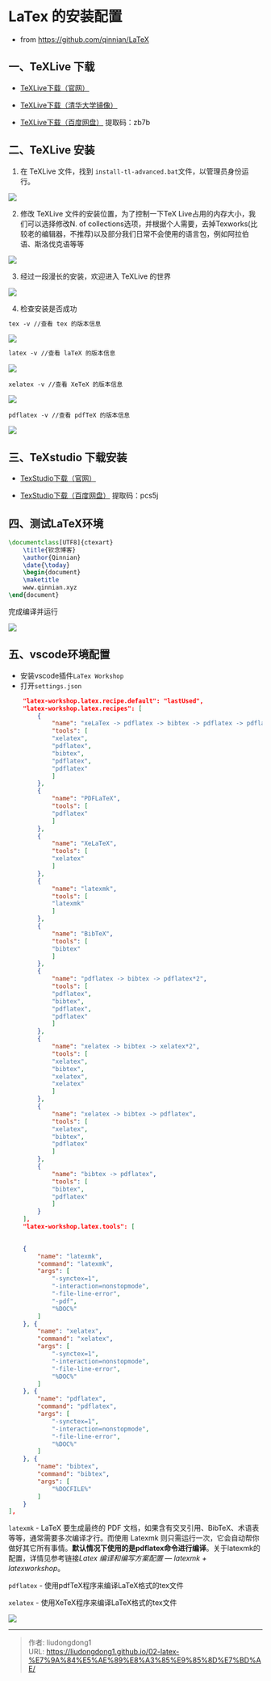 # LaTex 的安装配置


- from https://github.com/qinnian/LaTeX


## 一、TeXLive 下载 

- [TeXLive下载（官网）](http://www.tug.org/texlive/)
  
- [TeXLive下载（清华大学镜像）](https://mirrors.tuna.tsinghua.edu.cn/CTAN/systems/texlive/Images/)

- [TeXLive下载（百度网盘）](https://pan.baidu.com/s/1eGHrD4KiWE2u4Ihn2y0v4w) 提取码：zb7b 
## 二、TeXLive 安装 

1. 在 TeXLive 文件，找到 `install-tl-advanced.bat`文件，以管理员身份运行。

![](https://raw.githubusercontent.com/qinnian/FigureBed/master/20200213093619.png)

2. 修改 TeXLive 文件的安装位置，为了控制一下TeX Live占用的内存大小，我们可以选择修改N. of collections选项，并根据个人需要，去掉Texworks(比较老的编辑器，不推荐)以及部分我们日常不会使用的语言包，例如阿拉伯语、斯洛伐克语等等

![](https://raw.githubusercontent.com/qinnian/FigureBed/master/20200213094306.png)

3. 经过一段漫长的安装，欢迎进入 TeXLive 的世界

![](https://raw.githubusercontent.com/qinnian/FigureBed/master/20200213094506.png)

4. 检查安装是否成功
```latex
tex -v //查看 tex 的版本信息
```
![](https://raw.githubusercontent.com/qinnian/FigureBed/master/20200215092012.png)

```tex
latex -v //查看 laTeX 的版本信息
```
![](https://raw.githubusercontent.com/qinnian/FigureBed/master/20200215133653.png)

```
xelatex -v //查看 XeTeX 的版本信息
```

![](https://raw.githubusercontent.com/qinnian/FigureBed/master/20200215133831.png)

```
pdflatex -v //查看 pdfTeX 的版本信息
```
![](https://raw.githubusercontent.com/qinnian/FigureBed/master/20200216093131.png)

## 三、TeXstudio 下载安装 

- [TexStudio下载（官网）](https://texstudio.updatestar.com/zh-cn)
  
- [TexStudio下载（百度网盘）](https://pan.baidu.com/s/1YlqTPoR1YDviW8BxNCR5oA) 提取码：pcs5j

## 四、测试LaTeX环境

``` LaTex
\documentclass[UTF8]{ctexart}
    \title{钦念博客}
    \author{Qinnian}
    \date{\today}
    \begin{document}
    \maketitle
    www.qinnian.xyz
\end{document}
```
完成编译并运行

![](https://raw.githubusercontent.com/qinnian/FigureBed/master/20200213100024.png)

## 五、vscode环境配置

- 安装vscode插件`LaTex Workshop`
- 打开`settings.json`

```json
    "latex-workshop.latex.recipe.default": "lastUsed",
    "latex-workshop.latex.recipes": [
        {
            "name": "xeLaTex -> pdflatex -> bibtex -> pdflatex -> pdflatex",
            "tools": [
            "xelatex",
            "pdflatex",
            "bibtex",
            "pdflatex",
            "pdflatex"
            ]
        },
        {
            "name": "PDFLaTeX",
            "tools": [
            "pdflatex"
            ]
        },
        {
            "name": "XeLaTeX",
            "tools": [
            "xelatex"
            ]
        },
        {
            "name": "latexmk",
            "tools": [
            "latexmk"
            ]
        },
        {
            "name": "BibTeX",
            "tools": [
            "bibtex"
            ]
        },
        {
            "name": "pdflatex -> bibtex -> pdflatex*2",
            "tools": [
            "pdflatex",
            "bibtex",
            "pdflatex",
            "pdflatex"
            ]
        },
        {
            "name": "xelatex -> bibtex -> xelatex*2",
            "tools": [
            "xelatex",
            "bibtex",
            "xelatex",
            "xelatex"
            ]
        },
        {
            "name": "xelatex -> bibtex -> pdflatex",
            "tools": [
            "xelatex",
            "bibtex",
            "pdflatex"
            ]
        },
        {
            "name": "bibtex -> pdflatex",
            "tools": [
            "bibtex",
            "pdflatex"
            ]
        }
    ],
    "latex-workshop.latex.tools": [

    
    {
        "name": "latexmk",
        "command": "latexmk",
        "args": [
            "-synctex=1",
            "-interaction=nonstopmode",
            "-file-line-error",
            "-pdf",
            "%DOC%"
        ]
    }, {
        "name": "xelatex",
        "command": "xelatex",
        "args": [
            "-synctex=1",
            "-interaction=nonstopmode",
            "-file-line-error",
            "%DOC%"
        ]
    }, {
        "name": "pdflatex",
        "command": "pdflatex",
        "args": [
            "-synctex=1",
            "-interaction=nonstopmode",
            "-file-line-error",
            "%DOC%"
        ]
    }, {
        "name": "bibtex",
        "command": "bibtex",
        "args": [
            "%DOCFILE%"
        ]
    }
],
```

`latexmk` - LaTeX 要生成最终的 PDF 文档，如果含有交叉引用、BibTeX、术语表等等，通常需要多次编译才行。而使用 Latexmk 则只需运行一次，它会自动帮你做好其它所有事情。**默认情况下使用的是pdflatex命令进行编译**。关于latexmk的配置，详情见参考链接*Latex 编译和编写方案配置 — latexmk + latexworkshop*。

`pdflatex` - 使用pdfTeX程序来编译LaTeX格式的tex文件

`xelatex` - 使用XeTeX程序来编译LaTeX格式的tex文件

![](https://gitee.com/github-25970295/blogpictureV2/raw/master/image-20210718153927650.png)


---

> 作者: liudongdong1  
> URL: https://liudongdong1.github.io/02-latex-%E7%9A%84%E5%AE%89%E8%A3%85%E9%85%8D%E7%BD%AE/  

